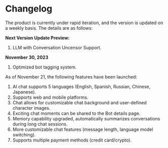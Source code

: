 # Changelog

The product is currently under rapid iteration, and the version is updated on a weekly basis. The details are as follows:

**Next Version Update Preview:**
1. LLM with Conversation Uncensor Support.

**November 30, 2023**
1. Optimized bot tagging system.

As of November 21, the following features have been launched:
1. AI chat supports 5 languages (English, Spanish, Russian, Chinese, Japanese).
2. Supports web and mobile platforms.
3. Chat allows for customizable chat background and user-defined character images.
4. Exciting chat moments can be shared to the Bot details page.
5. Memory capability upgraded, automatically summarizes conversations during long chat sessions.
6. More customizable chat features (message length, language model switching).
7. Supports multiple payment methods (credit card/crypto).
